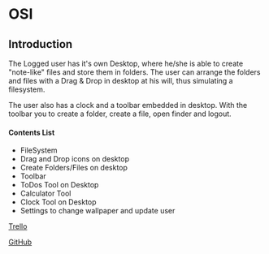 # OSI

## Introduction

The Logged user has it's own Desktop, where he/she is able to create "note-like" files and store them in folders. The user can arrange the folders and files with a Drag & Drop in desktop at his will, thus simulating a filesystem.

The user also has a clock and a toolbar embedded in desktop. With the toolbar you to create a folder, create a file, open finder and logout.

#### Contents List

* FileSystem
* Drag and Drop icons on desktop
* Create Folders/Files on desktop
* Toolbar
* ToDos Tool on Desktop
* Calculator Tool
* Clock Tool on Desktop
* Settings to change wallpaper and update user

[Trello](https://trello.com/b/XEiQcsd1/osi)

[GitHub](https://github.com/martimalek/)